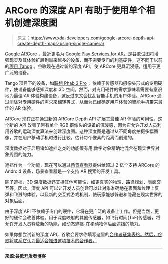 # ARCore 的深度 API 有助于使用单个相机创建深度图

> 原文：<https://www.xda-developers.com/google-arcore-depth-api-create-depth-maps-using-single-camera/>

[Google ARCore](https://www.xda-developers.com/tag/arcore) ，最近更名为 [Google Play Services for AR，](https://www.xda-developers.com/google-play-services-for-ar-rog-phone-ii-redmi-k20-pro-xperia-5-realme-5-galaxy-a50s-a90-tab-s6/)是谷歌试图将增强现实及其体验扩展到越来越多的设备，而不需要专门的利基硬件，这不同于以前的[项目 Tango](https://www.xda-developers.com/project-tango-dead-google-arcore/) 。谷歌现在通过新的深度 API，使 ARCore 更具沉浸感，适用于更广泛的设备。

Tango 项目下的设备，如[联想 Phab 2 Pro](https://www.xda-developers.com/first-google-tango-phone-the-lenovo-phab-2-pro-now-available-in-the-usa-for-499/) ，依赖于传感器和摄像头形式的专用硬件，使设备能够感知深度和 3D 空间。然而，对专用硬件的需求意味着需要有意识地为最佳 AR 体验构建设备，这反过来又会扰乱智能手机的用户体验。ARCore 通过消除对专用硬件的需求来翻转等式，从而为已经确定用户体验的智能手机带来最佳的 AR 体验。

ARCore 现在正在通过新的 ARCore Depth API 扩展其最佳 AR 体验的可用性。这个新的 API 改善了带有单个 RGB 摄像头的设备的沉浸感，因为它允许开发人员利用谷歌的运动深度算法来创建深度图。这种深度图是通过从不同角度拍摄多幅图像，并在用户移动手机时进行比较，估计每个像素的距离而创建的。

深度数据对于启用诸如遮挡之类的功能很有用:数字对象精确地混合在现实世界对象周围的能力。

遮挡作为一个功能，现在可以通过[场景查看器](https://developers.google.com/ar/develop/java/scene-viewer)提供给超过 2 亿个支持 ARCore 的 Android 设备，场景查看器是一个支持 AR 搜索的开发工具。

除了遮挡，3D 深度数据还支持其他可能性，如更真实的物理、路径规划、表面交互等。因此，深度 API 可以让开发人员创建可以让对象准确地在表面和纹理上反弹和飞溅的体验，以及新的交互式游戏机制，使玩家能够躲避和隐藏在现实世界的对象后面。

由于深度 API 不依赖于专门的硬件，它将在更广泛的设备上工作。但是当然，更好的硬件会改善体验。用于深度映射的其他传感器，如飞行时间(ToF)传感器，将允许开发人员释放新的功能，如动态遮挡-在移动物体后面遮挡的能力。

如果你想尝试新的深度 API，谷歌会要求你填写这里的[合作者征集表格。然后，谷歌将联系它认为最适合推进这项技术的合作者。](https://services.google.com/fb/forms/ARCoreDepthCollab/)

* * *

**来源:[谷歌开发者博客](https://developers.googleblog.com/2019/12/blending-realities-with-arcore-depth-api.html)**